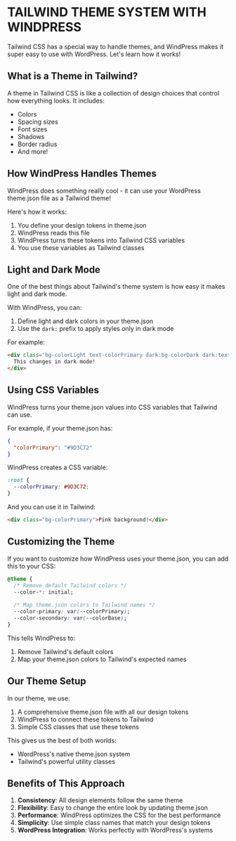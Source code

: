 # TAILWIND THEME SYSTEM WITH WINDPRESS

Tailwind CSS has a special way to handle themes, and WindPress makes it super easy to use with WordPress. Let's learn how it works!

## What is a Theme in Tailwind?

A theme in Tailwind CSS is like a collection of design choices that control how everything looks. It includes:

- Colors
- Spacing sizes
- Font sizes
- Shadows
- Border radius
- And more!

## How WindPress Handles Themes

WindPress does something really cool - it can use your WordPress theme.json file as a Tailwind theme!

Here's how it works:
1. You define your design tokens in theme.json
2. WindPress reads this file
3. WindPress turns these tokens into Tailwind CSS variables
4. You use these variables as Tailwind classes

## Light and Dark Mode

One of the best things about Tailwind's theme system is how easy it makes light and dark mode.

With WindPress, you can:

1. Define light and dark colors in your theme.json
2. Use the `dark:` prefix to apply styles only in dark mode

For example:
```html
<div class="bg-colorLight text-colorPrimary dark:bg-colorDark dark:text-colorLight">
  This changes in dark mode!
</div>
```

## Using CSS Variables

WindPress turns your theme.json values into CSS variables that Tailwind can use.

For example, if your theme.json has:
```json
{
  "colorPrimary": "#9D3C72"
}
```

WindPress creates a CSS variable:
```css
:root {
  --colorPrimary: #9D3C72;
}
```

And you can use it in Tailwind:
```html
<div class="bg-colorPrimary">Pink background!</div>
```

## Customizing the Theme

If you want to customize how WindPress uses your theme.json, you can add this to your CSS:

```css
@theme {
  /* Remove default Tailwind colors */
  --color-*: initial;
  
  /* Map theme.json colors to Tailwind names */
  --color-primary: var(--colorPrimary);
  --color-secondary: var(--colorBase);
}
```

This tells WindPress to:
1. Remove Tailwind's default colors
2. Map your theme.json colors to Tailwind's expected names

## Our Theme Setup

In our theme, we use:

1. A comprehensive theme.json file with all our design tokens
2. WindPress to connect these tokens to Tailwind
3. Simple CSS classes that use these tokens

This gives us the best of both worlds:
- WordPress's native theme.json system
- Tailwind's powerful utility classes

## Benefits of This Approach

1. **Consistency**: All design elements follow the same theme
2. **Flexibility**: Easy to change the entire look by updating theme.json
3. **Performance**: WindPress optimizes the CSS for the best performance
4. **Simplicity**: Use simple class names that match your design tokens
5. **WordPress Integration**: Works perfectly with WordPress's systems
